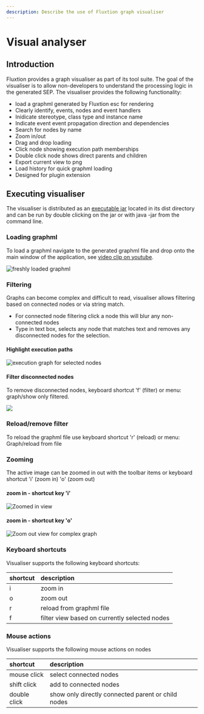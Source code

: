 ```yaml
---
description: Describe the use of Fluxtion graph visualiser
---
```


# Visual analyser

## Introduction

Fluxtion provides a graph visualiser as part of its tool suite. The goal of the visualiser is to allow non-developers to understand the processing logic in the generated SEP. The visualiser provides the following functionality:

* load a graphml generated by Fluxtion esc for rendering
* Clearly identify, events, nodes and event handlers
* Inidicate stereotype, class type and instance name
* Indicate event event propagation direction and dependencies
* Search for nodes by name
* Zoom in/out
* Drag and drop loading
* Click node showing execution path memberships
* Double click node shows direct parents and children
* Export current view to png
* Load history for quick graphml loading
* Designed for plugin extension

## Executing visualiser

The visualiser is distributed as an [executable jar](https://github.com/v12technology/fluxtion-visualiser/blob/master/dist/fluxtion-visualiser.jar) located in its dist directory and can be run by double clicking on the jar or with java -jar from the command line.

### Loading graphml

To load a graphml navigate to the generated graphml file and drop onto the main window of the application, see [video clip on youtube](https://www.youtube.com/watch?v=rZrooItHlUM).

![freshly loaded graphml](../.gitbook/assets/viauliser_2.png)

### Filtering

Graphs can become complex and difficult to read, visualiser allows filtering based on connected nodes or via string match.

* For connected node filtering click a node this will blur any non-connected nodes
* Type in text box, selects any node that matches text and removes any disconnected nodes for the selection.

#### Highlight execution paths

![execution graph for selected nodes](../.gitbook/assets/blurred_nodes.png)

#### Filter disconnected nodes

To remove disconnected nodes, keyboard shortcut 'f' \(filter\) or menu: graph/show only filtered.

![](../.gitbook/assets/filtered_only.png)

### Reload/remove filter

To reload the graphml file use keyboard shortcut 'r' \(reload\) or menu: Graph/reload from file

### Zooming

The active image can be zoomed in out with the toolbar items or keyboard shortcut 'i' \(zoom in\) 'o' \(zoom out\)

#### zoom in - shortcut key 'i'

![Zoomed in view](../.gitbook/assets/zoom_in.png)

#### zoom in - shortcut key 'o'

![Zoom out view for complex graph](../.gitbook/assets/zoom_out.png)

### Keyboard shortcuts

Visualiser supports the following keyboard shortcuts:

| shortcut | description |
| :--- | :--- |
| i | zoom in |
| o | zoom out |
| r | reload from graphml file |
| f | filter view based on currently selected nodes |

### Mouse actions

Visualiser supports the following mouse actions on nodes

| shortcut | description |
| :--- | :--- |
| mouse click | select connected nodes |
| shift click | add to connected nodes |
| double click | show only directly connected parent or child nodes |

